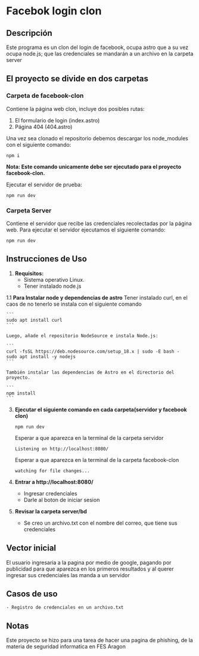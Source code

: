 # Facebok login clon

## Descripción
Este programa es un clon del login de facebook, ocupa astro que a su vez ocupa node.js; que las credenciales se mandarán a un archivo en la carpeta server

## El proyecto se divide en dos carpetas

### Carpeta de facebook-clon
Contiene la página web clon, incluye dos posibles rutas:
1. El formulario de login (index.astro)
2. Página 404 (404.astro)

Una vez sea clonado el repositorio debemos descargar los node_modules con el siguiente comando:

```
npm i

```
**Nota: Este comando unicamente debe ser ejecutado para el proyecto facebook-clon.**

Ejecutar el servidor de prueba:

```
npm run dev
```

### Carpeta Server
Contiene el servidor que recibe las credenciales recolectadas por la página web.
Para ejecutar el servidor ejecutamos el siguiente comando:

```
npm run dev
```

## Instrucciones de Uso

1. **Requisitos:**
   - Sistema operativo Linux.
   - Tener instalado node.js

1.1 **Para Instalar node y dependencias de astro**
    Tener instalado curl, en el caos de no tenerlo se instala con el siguiente comando

    ```
    sudo apt install curl
    ```

    Luego, añade el repositorio NodeSource e instala Node.js:

    ```
    curl -fsSL https://deb.nodesource.com/setup_18.x | sudo -E bash -
    sudo apt install -y nodejs
    ```

    También instalar las dependencias de Astro en el directorio del proyecto.

    ```
    npm install
    ```

3. **Ejecutar el siguiente comando en cada carpeta(servidor y facebook clon)**

    ```
    npm run dev
    ```

    Esperar a que aparezca en la terminal de la carpeta servidor

    ```
    Listening on http://localhost:8080/
    ```

    Esperar a que aparezca en la terminal de la carpeta facebook-clon

    ```
    watching for file changes...
    ```

4. **Entrar a http://localhost:8080/**
    - Ingresar credenciales
    - Darle al boton de iniciar sesion

5. **Revisar la carpeta server/bd**
    - Se creo un archivo.txt con el nombre del correo, que tiene sus credenciales

## Vector inicial
El usuario ingresaria a la pagina por medio de google, pagando por publicidad para que aparezca en los primeros resultados y al querer ingresar sus credenciales las manda a un servidor

## Casos de uso
    - Registro de credenciales en un archivo.txt

## Notas
Este proyecto se hizo para una tarea de hacer una pagina de phishing, de la materia de seguridad informatica en FES Aragon